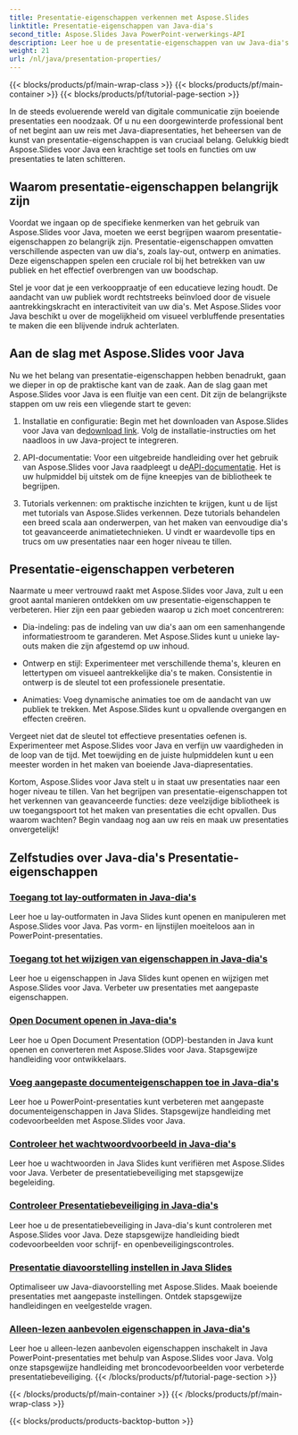 ```yaml
---
title: Presentatie-eigenschappen verkennen met Aspose.Slides
linktitle: Presentatie-eigenschappen van Java-dia's
second_title: Aspose.Slides Java PowerPoint-verwerkings-API
description: Leer hoe u de presentatie-eigenschappen van uw Java-dia's kunt verbeteren met Aspose.Slides voor Java-tutorials. Ontdek tips en trucs voor dynamische presentaties.
weight: 21
url: /nl/java/presentation-properties/
---
```


{{< blocks/products/pf/main-wrap-class >}}
{{< blocks/products/pf/main-container >}}
{{< blocks/products/pf/tutorial-page-section >}}


In de steeds evoluerende wereld van digitale communicatie zijn boeiende presentaties een noodzaak. Of u nu een doorgewinterde professional bent of net begint aan uw reis met Java-diapresentaties, het beheersen van de kunst van presentatie-eigenschappen is van cruciaal belang. Gelukkig biedt Aspose.Slides voor Java een krachtige set tools en functies om uw presentaties te laten schitteren.

## Waarom presentatie-eigenschappen belangrijk zijn

Voordat we ingaan op de specifieke kenmerken van het gebruik van Aspose.Slides voor Java, moeten we eerst begrijpen waarom presentatie-eigenschappen zo belangrijk zijn. Presentatie-eigenschappen omvatten verschillende aspecten van uw dia's, zoals lay-out, ontwerp en animaties. Deze eigenschappen spelen een cruciale rol bij het betrekken van uw publiek en het effectief overbrengen van uw boodschap.

Stel je voor dat je een verkooppraatje of een educatieve lezing houdt. De aandacht van uw publiek wordt rechtstreeks beïnvloed door de visuele aantrekkingskracht en interactiviteit van uw dia's. Met Aspose.Slides voor Java beschikt u over de mogelijkheid om visueel verbluffende presentaties te maken die een blijvende indruk achterlaten.

## Aan de slag met Aspose.Slides voor Java

Nu we het belang van presentatie-eigenschappen hebben benadrukt, gaan we dieper in op de praktische kant van de zaak. Aan de slag gaan met Aspose.Slides voor Java is een fluitje van een cent. Dit zijn de belangrijkste stappen om uw reis een vliegende start te geven:

1.  Installatie en configuratie: Begin met het downloaden van Aspose.Slides voor Java van de[download link](https://releases.aspose.com/slides/java/). Volg de installatie-instructies om het naadloos in uw Java-project te integreren.

2.  API-documentatie: Voor een uitgebreide handleiding over het gebruik van Aspose.Slides voor Java raadpleegt u de[API-documentatie](https://reference.aspose.com/slides/java/). Het is uw hulpmiddel bij uitstek om de fijne kneepjes van de bibliotheek te begrijpen.

3. Tutorials verkennen: om praktische inzichten te krijgen, kunt u de lijst met tutorials van Aspose.Slides verkennen. Deze tutorials behandelen een breed scala aan onderwerpen, van het maken van eenvoudige dia's tot geavanceerde animatietechnieken. U vindt er waardevolle tips en trucs om uw presentaties naar een hoger niveau te tillen.

## Presentatie-eigenschappen verbeteren

Naarmate u meer vertrouwd raakt met Aspose.Slides voor Java, zult u een groot aantal manieren ontdekken om uw presentatie-eigenschappen te verbeteren. Hier zijn een paar gebieden waarop u zich moet concentreren:

- Dia-indeling: pas de indeling van uw dia's aan om een samenhangende informatiestroom te garanderen. Met Aspose.Slides kunt u unieke lay-outs maken die zijn afgestemd op uw inhoud.

- Ontwerp en stijl: Experimenteer met verschillende thema's, kleuren en lettertypen om visueel aantrekkelijke dia's te maken. Consistentie in ontwerp is de sleutel tot een professionele presentatie.

- Animaties: Voeg dynamische animaties toe om de aandacht van uw publiek te trekken. Met Aspose.Slides kunt u opvallende overgangen en effecten creëren.

Vergeet niet dat de sleutel tot effectieve presentaties oefenen is. Experimenteer met Aspose.Slides voor Java en verfijn uw vaardigheden in de loop van de tijd. Met toewijding en de juiste hulpmiddelen kunt u een meester worden in het maken van boeiende Java-diapresentaties.

Kortom, Aspose.Slides voor Java stelt u in staat uw presentaties naar een hoger niveau te tillen. Van het begrijpen van presentatie-eigenschappen tot het verkennen van geavanceerde functies: deze veelzijdige bibliotheek is uw toegangspoort tot het maken van presentaties die echt opvallen. Dus waarom wachten? Begin vandaag nog aan uw reis en maak uw presentaties onvergetelijk!

## Zelfstudies over Java-dia's Presentatie-eigenschappen
### [Toegang tot lay-outformaten in Java-dia's](./access-layout-formats-in-java-slides/)
Leer hoe u lay-outformaten in Java Slides kunt openen en manipuleren met Aspose.Slides voor Java. Pas vorm- en lijnstijlen moeiteloos aan in PowerPoint-presentaties.
### [Toegang tot het wijzigen van eigenschappen in Java-dia's](./access-modifying-properties-in-java-slides/)
Leer hoe u eigenschappen in Java Slides kunt openen en wijzigen met Aspose.Slides voor Java. Verbeter uw presentaties met aangepaste eigenschappen.
### [Open Document openen in Java-dia's](./access-open-doc-in-java-slides/)
Leer hoe u Open Document Presentation (ODP)-bestanden in Java kunt openen en converteren met Aspose.Slides voor Java. Stapsgewijze handleiding voor ontwikkelaars.
### [Voeg aangepaste documenteigenschappen toe in Java-dia's](./add-custom-document-properties-in-java-slides/)
Leer hoe u PowerPoint-presentaties kunt verbeteren met aangepaste documenteigenschappen in Java Slides. Stapsgewijze handleiding met codevoorbeelden met Aspose.Slides voor Java.
### [Controleer het wachtwoordvoorbeeld in Java-dia's](./check-password-example-in-java-slides/)
Leer hoe u wachtwoorden in Java Slides kunt verifiëren met Aspose.Slides voor Java. Verbeter de presentatiebeveiliging met stapsgewijze begeleiding.
### [Controleer Presentatiebeveiliging in Java-dia's](./check-presentation-protection-in-java-slides/)
Leer hoe u de presentatiebeveiliging in Java-dia's kunt controleren met Aspose.Slides voor Java. Deze stapsgewijze handleiding biedt codevoorbeelden voor schrijf- en openbeveiligingscontroles.
### [Presentatie diavoorstelling instellen in Java Slides](./presentation-slide-show-setup-in-java-slides/)
Optimaliseer uw Java-diavoorstelling met Aspose.Slides. Maak boeiende presentaties met aangepaste instellingen. Ontdek stapsgewijze handleidingen en veelgestelde vragen.
### [Alleen-lezen aanbevolen eigenschappen in Java-dia's](./read-only-recommended-properties-in-java-slides/)
Leer hoe u alleen-lezen aanbevolen eigenschappen inschakelt in Java PowerPoint-presentaties met behulp van Aspose.Slides voor Java. Volg onze stapsgewijze handleiding met broncodevoorbeelden voor verbeterde presentatiebeveiliging.
{{< /blocks/products/pf/tutorial-page-section >}}

{{< /blocks/products/pf/main-container >}}
{{< /blocks/products/pf/main-wrap-class >}}

{{< blocks/products/products-backtop-button >}}
